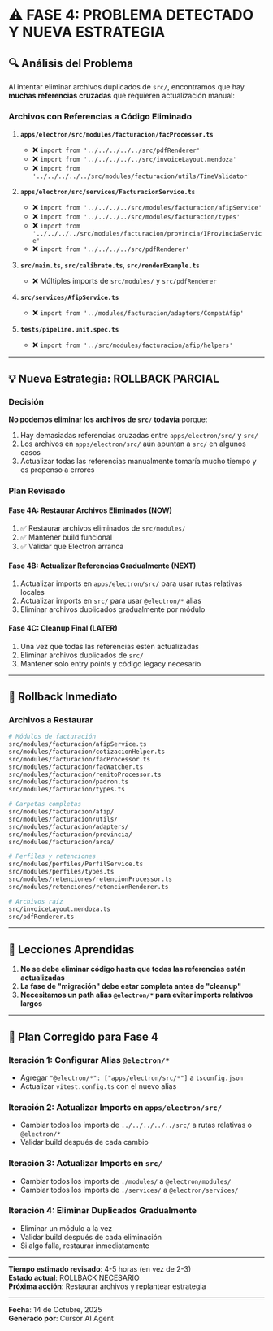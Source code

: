 # ⚠️ FASE 4: PROBLEMA DETECTADO Y NUEVA ESTRATEGIA

## 🔍 Análisis del Problema

Al intentar eliminar archivos duplicados de `src/`, encontramos que hay **muchas referencias cruzadas** que requieren actualización manual:

### Archivos con Referencias a Código Eliminado

1. **`apps/electron/src/modules/facturacion/facProcessor.ts`**
   - ❌ `import from '../../../../../src/pdfRenderer'`
   - ❌ `import from '../../../../../src/invoiceLayout.mendoza'`
   - ❌ `import from '../../../../../src/modules/facturacion/utils/TimeValidator'`

2. **`apps/electron/src/services/FacturacionService.ts`**
   - ❌ `import from '../../../../src/modules/facturacion/afipService'`
   - ❌ `import from '../../../../src/modules/facturacion/types'`
   - ❌ `import from '../../../../src/modules/facturacion/provincia/IProvinciaService'`
   - ❌ `import from '../../../../src/pdfRenderer'`

3. **`src/main.ts`**, **`src/calibrate.ts`**, **`src/renderExample.ts`**
   - ❌ Múltiples imports de `src/modules/` y `src/pdfRenderer`

4. **`src/services/AfipService.ts`**
   - ❌ `import from '../modules/facturacion/adapters/CompatAfip'`

5. **`tests/pipeline.unit.spec.ts`**
   - ❌ `import from '../src/modules/facturacion/afip/helpers'`

---

## 💡 Nueva Estrategia: ROLLBACK PARCIAL

### Decisión

**No podemos eliminar los archivos de `src/` todavía** porque:
1. Hay demasiadas referencias cruzadas entre `apps/electron/src/` y `src/`
2. Los archivos en `apps/electron/src/` aún apuntan a `src/` en algunos casos
3. Actualizar todas las referencias manualmente tomaría mucho tiempo y es propenso a errores

### Plan Revisado

#### Fase 4A: Restaurar Archivos Eliminados (NOW)
1. ✅ Restaurar archivos eliminados de `src/modules/`
2. ✅ Mantener build funcional
3. ✅ Validar que Electron arranca

#### Fase 4B: Actualizar Referencias Gradualmente (NEXT)
1. Actualizar imports en `apps/electron/src/` para usar rutas relativas locales
2. Actualizar imports en `src/` para usar `@electron/*` alias
3. Eliminar archivos duplicados gradualmente por módulo

#### Fase 4C: Cleanup Final (LATER)
1. Una vez que todas las referencias estén actualizadas
2. Eliminar archivos duplicados de `src/`
3. Mantener solo entry points y código legacy necesario

---

## 🔄 Rollback Inmediato

### Archivos a Restaurar

```bash
# Módulos de facturación
src/modules/facturacion/afipService.ts
src/modules/facturacion/cotizacionHelper.ts
src/modules/facturacion/facProcessor.ts
src/modules/facturacion/facWatcher.ts
src/modules/facturacion/remitoProcessor.ts
src/modules/facturacion/padron.ts
src/modules/facturacion/types.ts

# Carpetas completas
src/modules/facturacion/afip/
src/modules/facturacion/utils/
src/modules/facturacion/adapters/
src/modules/facturacion/provincia/
src/modules/facturacion/arca/

# Perfiles y retenciones
src/modules/perfiles/PerfilService.ts
src/modules/perfiles/types.ts
src/modules/retenciones/retencionProcessor.ts
src/modules/retenciones/retencionRenderer.ts

# Archivos raíz
src/invoiceLayout.mendoza.ts
src/pdfRenderer.ts
```

---

## 📝 Lecciones Aprendidas

1. **No se debe eliminar código hasta que todas las referencias estén actualizadas**
2. **La fase de "migración" debe estar completa antes de "cleanup"**
3. **Necesitamos un path alias `@electron/*` para evitar imports relativos largos**

---

## 🎯 Plan Corregido para Fase 4

### Iteración 1: Configurar Alias `@electron/*`
- Agregar `"@electron/*": ["apps/electron/src/*"]` a `tsconfig.json`
- Actualizar `vitest.config.ts` con el nuevo alias

### Iteración 2: Actualizar Imports en `apps/electron/src/`
- Cambiar todos los imports de `../../../../../src/` a rutas relativas o `@electron/*`
- Validar build después de cada cambio

### Iteración 3: Actualizar Imports en `src/`
- Cambiar todos los imports de `./modules/` a `@electron/modules/`
- Cambiar todos los imports de `./services/` a `@electron/services/`

### Iteración 4: Eliminar Duplicados Gradualmente
- Eliminar un módulo a la vez
- Validar build después de cada eliminación
- Si algo falla, restaurar inmediatamente

---

**Tiempo estimado revisado**: 4-5 horas (en vez de 2-3)  
**Estado actual**: ROLLBACK NECESARIO  
**Próxima acción**: Restaurar archivos y replantear estrategia

---

**Fecha**: 14 de Octubre, 2025  
**Generado por**: Cursor AI Agent

